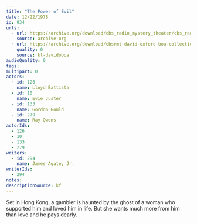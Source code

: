 ```yaml
---
title: "The Power of Evil"
date: 12/22/1978
id: 934
urls: 
  - url: https://archive.org/download/cbs_radio_mystery_theater/cbs_radio_mystery_theater-0901-0950.zip/cbs_radio_mystery_theater-0901-0950%2Fcbsrmt_0934_the_power_of_evil.mp3
    source: archive-org
  - url: https://archive.org/download/cbsrmt-david-oxford-boa-collection/CBSRMT-781222-0934-The-Power-of-Evil-(64-44)-[2007]-{BoA}.mp3
    quality: 0
    source: kl-davidoboa
audioQuality: 0
tags: 
multipart: 0
actors:  
  - id: 126
    name: Lloyd Battista  
  - id: 10
    name: Evie Juster  
  - id: 133
    name: Gordon Gould  
  - id: 279
    name: Ray Owens
actorIds:  
  - 126  
  - 10  
  - 133  
  - 279
writers:  
  - id: 294
    name: James Agate, Jr.
writerIds:  
  - 294
notes: 
descriptionSource: kf
---
```

Set in Hong Kong, a gambler is haunted by the ghost of a woman who supported him and loved him in life. But she wants much more from him than love and he pays dearly.